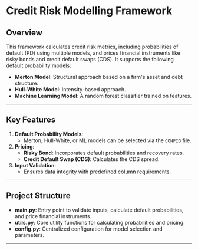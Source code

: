 # Credit Risk Modelling Framework

## Overview
This framework calculates credit risk metrics, including probabilities of default (PD) using multiple models, and prices financial instruments like risky bonds and credit default swaps (CDS). It supports the following default probability models:
- **Merton Model**: Structural approach based on a firm's asset and debt structure.
- **Hull-White Model**: Intensity-based approach.
- **Machine Learning Model**: A random forest classifier trained on features.

---

## Key Features
1. **Default Probability Models**:
   - Merton, Hull-White, or ML models can be selected via the `CONFIG` file.
2. **Pricing**:
   - **Risky Bond**: Incorporates default probabilities and recovery rates.
   - **Credit Default Swap (CDS)**: Calculates the CDS spread.
3. **Input Validation**:
   - Ensures data integrity with predefined column requirements.

---

## Project Structure
- **main.py**: Entry point to validate inputs, calculate default probabilities, and price financial instruments.
- **utils.py**: Core utility functions for calculating probabilities and pricing.
- **config.py**: Centralized configuration for model selection and parameters.

---
